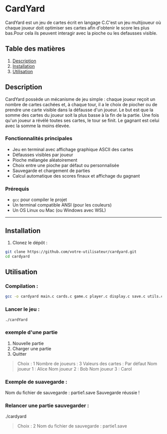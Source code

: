# CardYard

CardYard est un jeu de cartes écrit en langage C.C'est un jeu multijoueur où chaque joueur doit optimiser ses cartes afin d'obtenir le score les plus bas.Pour cela ils peuvent interagir avec la pioche ou les defausses visible.

## Table des matières
1. [Description](#description)
2. [Installation](#installation)
3. [Utilisation](#utilisation)

## Description

CardYard possède un mécanisme de jeu simple : chaque joueur reçoit un nombre de cartes cachées et, à chaque tour, il a le choix de piocher ou de prendre une carte visible dans la défausse d'un joueur. Le but est que la somme des cartes du joueur soit la plus basse à la fin de la partie.
Une fois qu'un joueur a révélé toutes ses cartes, le tour se finit. Le gagnant est celui avec la somme la moins élevée.


### Fonctionnalités principales

- Jeu en terminal avec affichage graphique ASCII des cartes
- Défausses visibles par joueur
- Pioche mélangée aléatoirement
- Choix entre une pioche par défaut ou personnalisée
- Sauvegarde et chargement de parties
- Calcul automatique des scores finaux et affichage du gagnant

### Prérequis

- `gcc` pour compiler le projet
- Un terminal compatible ANSI (pour les couleurs)
- Un OS Linux ou Mac (ou Windows avec WSL)

---

## Installation

1. Clonez le dépôt :

```bash
git clone https://github.com/votre-utilisateur/cardyard.git
cd cardyard
```
## Utilisation

### Compilation :

```bash
gcc -o cardyard main.c cards.c game.c player.c display.c save.c utils.c
```
### Lancer le jeu :

```bash
./cardYard
```
### exemple d'une partie 

1. Nouvelle partie
2. Charger une partie
3. Quitter

> Choix : 1
> Nombre de joueurs : 3
> Valeurs des cartes : Par défaut
> Nom joueur 1 : Alice
> Nom joueur 2 : Bob
> Nom joueur 3 : Carol

### Exemple de suavegarde :

Nom du fichier de sauvegarde : partie1.save
Sauvegarde réussie !

### Relancer une partie sauvegarder :

./cardyard
> Choix : 2
> Nom du fichier de sauvegarde : partie1.save




